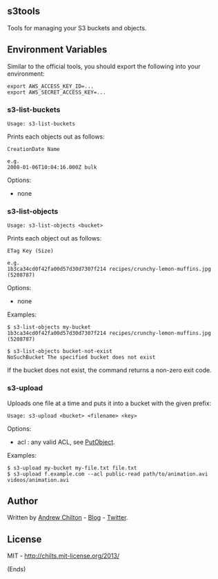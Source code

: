 ## s3tools ##

Tools for managing your S3 buckets and objects.

## Environment Variables ##

Similar to the official tools, you should export the following into your environment:

```
export AWS_ACCESS_KEY_ID=...
export AWS_SECRET_ACCESS_KEY=...
```

### s3-list-buckets ###

```
Usage: s3-list-buckets
```

Prints each objects out as follows:

```
CreationDate Name

e.g.
2008-01-06T10:04:16.000Z bulk
```

Options:

* none

### s3-list-objects ###

```
Usage: s3-list-objects <bucket>
```

Prints each object out as follows:

```
ETag Key (Size)

e.g.
1b3ca34cd0f42fa00d57d30d7307f214 recipes/crunchy-lemon-muffins.jpg (5208787)
```

Options:

* none

Examples:

```
$ s3-list-objects my-bucket
1b3ca34cd0f42fa00d57d30d7307f214 recipes/crunchy-lemon-muffins.jpg (5208787)

$ s3-list-objects bucket-not-exist
NoSuchBucket The specified bucket does not exist
```

If the bucket does not exist, the command returns a non-zero exit code.

### s3-upload ###

Uploads one file at a time and puts it into a bucket with the given prefix:

```
Usage: s3-upload <bucket> <filename> <key>
```

Options:

* acl : any valid ACL, see [PutObject](docs.aws.amazon.com/AmazonS3/latest/API/RESTObjectPUT.html).

Examples:

```
$ s3-upload my-bucket my-file.txt file.txt
$ s3-upload f.example.com --acl public-read path/to/animation.avi videos/animation.avi
```

## Author ##

Written by [Andrew Chilton](http://chilts.org/) - [Blog](http://chilts.org/blog/) -
[Twitter](https://twitter.com/andychilton).

## License ##

MIT - http://chilts.mit-license.org/2013/

(Ends)
